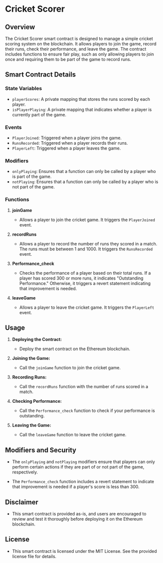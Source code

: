 # Cricket Scorer 

## Overview

The Cricket Scorer smart contract is designed to manage a simple cricket scoring system on the blockchain. It allows players to join the game, record their runs, check their performance, and leave the game. The contract includes functions to ensure fair play, such as only allowing players to join once and requiring them to be part of the game to record runs.

## Smart Contract Details

### State Variables

- `playerScores`: A private mapping that stores the runs scored by each player.
- `isPlayerPlaying`: A private mapping that indicates whether a player is currently part of the game.

### Events

- `PlayerJoined`: Triggered when a player joins the game.
- `RunsRecorded`: Triggered when a player records their runs.
- `PlayerLeft`: Triggered when a player leaves the game.

### Modifiers

- `onlyPlaying`: Ensures that a function can only be called by a player who is part of the game.
- `notPlaying`: Ensures that a function can only be called by a player who is not part of the game.

### Functions

1. **joinGame**
   - Allows a player to join the cricket game. It triggers the `PlayerJoined` event.

2. **recordRuns**
   - Allows a player to record the number of runs they scored in a match. The runs must be between 1 and 1000. It triggers the `RunsRecorded` event.

3. **Performance_check**
   - Checks the performance of a player based on their total runs. If a player has scored 300 or more runs, it indicates "Outstanding Performance." Otherwise, it triggers a revert statement indicating that improvement is needed.

4. **leaveGame**
   - Allows a player to leave the cricket game. It triggers the `PlayerLeft` event.

## Usage

1. **Deploying the Contract:**
   - Deploy the smart contract on the Ethereum blockchain.

2. **Joining the Game:**
   - Call the `joinGame` function to join the cricket game.

3. **Recording Runs:**
   - Call the `recordRuns` function with the number of runs scored in a match.

4. **Checking Performance:**
   - Call the `Performance_check` function to check if your performance is outstanding.

5. **Leaving the Game:**
   - Call the `leaveGame` function to leave the cricket game.

## Modifiers and Security

- The `onlyPlaying` and `notPlaying` modifiers ensure that players can only perform certain actions if they are part of or not part of the game, respectively.

- The `Performance_check` function includes a revert statement to indicate that improvement is needed if a player's score is less than 300.

## Disclaimer

- This smart contract is provided as-is, and users are encouraged to review and test it thoroughly before deploying it on the Ethereum blockchain.

## License

- This smart contract is licensed under the MIT License. See the provided license file for details.
